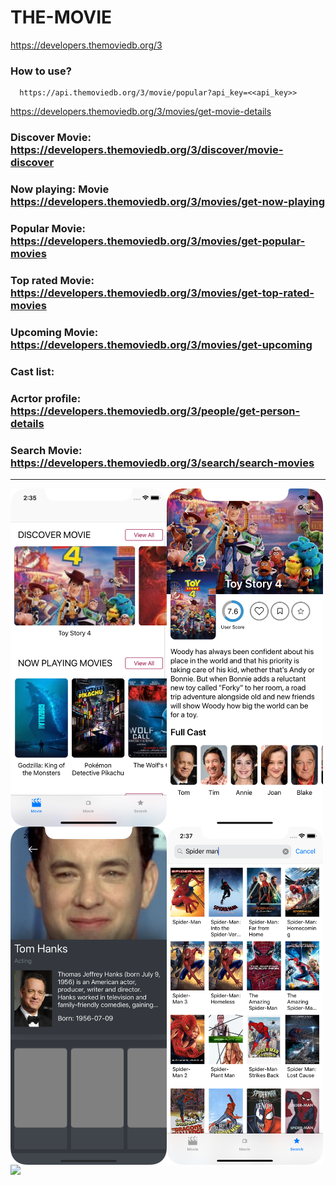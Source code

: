 # THE-MOVIE 
<a href="https://developers.themoviedb.org/3" target="_blank">https://developers.themoviedb.org/3</a>
    
### How to use?
```
  https://api.themoviedb.org/3/movie/popular?api_key=<<api_key>>
``` 

https://developers.themoviedb.org/3/movies/get-movie-details
### Discover Movie: https://developers.themoviedb.org/3/discover/movie-discover
### Now playing: Movie https://developers.themoviedb.org/3/movies/get-now-playing
### Popular Movie: https://developers.themoviedb.org/3/movies/get-popular-movies 
### Top rated Movie: https://developers.themoviedb.org/3/movies/get-top-rated-movies
### Upcoming Movie: https://developers.themoviedb.org/3/movies/get-upcoming
### Cast list:
### Acrtor profile: https://developers.themoviedb.org/3/people/get-person-details


### Search Movie: https://developers.themoviedb.org/3/search/search-movies

------------------------------------------------------------------------------------
<img align="left" src="image/1.png" width="250px"/> 
<img align="left" src="image/2.png" width="250px"/> 
<img align="left" src="image/3.png" width="250"/> 
<img align="left" src="image/4.png" width="250px"/> 
<img align="left" src="image/5.png" width="250px"/>
